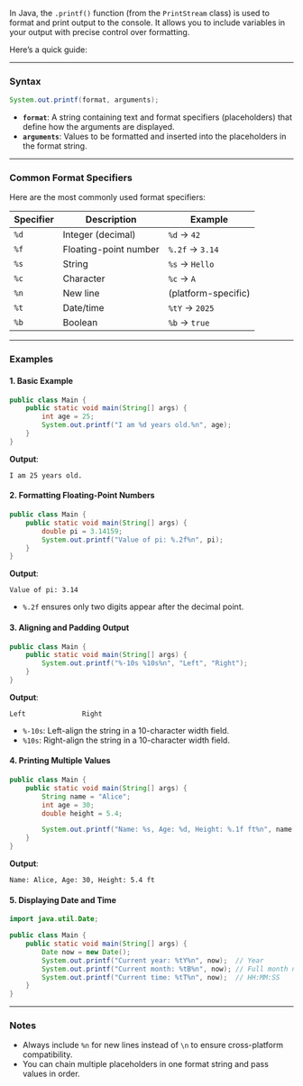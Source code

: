 In Java, the `.printf()` function (from the `PrintStream` class) is used to format and print output to the console. It allows you to include variables in your output with precise control over formatting.

Here’s a quick guide:

---

### **Syntax**
```java
System.out.printf(format, arguments);
```

- **`format`**: A string containing text and format specifiers (placeholders) that define how the arguments are displayed.
- **`arguments`**: Values to be formatted and inserted into the placeholders in the format string.

---

### **Common Format Specifiers**
Here are the most commonly used format specifiers:

| **Specifier** | **Description**                 | **Example**        |
|---------------|---------------------------------|--------------------|
| `%d`          | Integer (decimal)              | `%d` → `42`        |
| `%f`          | Floating-point number          | `%.2f` → `3.14`    |
| `%s`          | String                         | `%s` → `Hello`     |
| `%c`          | Character                      | `%c` → `A`         |
| `%n`          | New line                       | (platform-specific)|
| `%t`          | Date/time                      | `%tY` → `2025`     |
| `%b`          | Boolean                        | `%b` → `true`      |

---

### **Examples**
#### **1. Basic Example**
```java
public class Main {
    public static void main(String[] args) {
        int age = 25;
        System.out.printf("I am %d years old.%n", age);
    }
}
```
**Output**:
```
I am 25 years old.
```

#### **2. Formatting Floating-Point Numbers**
```java
public class Main {
    public static void main(String[] args) {
        double pi = 3.14159;
        System.out.printf("Value of pi: %.2f%n", pi);
    }
}
```
**Output**:
```
Value of pi: 3.14
```
- `%.2f` ensures only two digits appear after the decimal point.

#### **3. Aligning and Padding Output**
```java
public class Main {
    public static void main(String[] args) {
        System.out.printf("%-10s %10s%n", "Left", "Right");
    }
}
```
**Output**:
```
Left              Right
```
- `%-10s`: Left-align the string in a 10-character width field.
- `%10s`: Right-align the string in a 10-character width field.

#### **4. Printing Multiple Values**
```java
public class Main {
    public static void main(String[] args) {
        String name = "Alice";
        int age = 30;
        double height = 5.4;

        System.out.printf("Name: %s, Age: %d, Height: %.1f ft%n", name, age, height);
    }
}
```
**Output**:
```
Name: Alice, Age: 30, Height: 5.4 ft
```

#### **5. Displaying Date and Time**
```java
import java.util.Date;

public class Main {
    public static void main(String[] args) {
        Date now = new Date();
        System.out.printf("Current year: %tY%n", now);  // Year
        System.out.printf("Current month: %tB%n", now); // Full month name
        System.out.printf("Current time: %tT%n", now);  // HH:MM:SS
    }
}
```
---

### **Notes**
- Always include `%n` for new lines instead of `\n` to ensure cross-platform compatibility.
- You can chain multiple placeholders in one format string and pass values in order.
